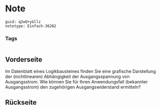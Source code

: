 # Note
```
guid: q2wQ+y&llz
notetype: Einfach-36282
```

### Tags
```
```

## Vorderseite
Im Datenblatt eines Logikbausteines finden Sie eine grafische Darstellung der (nichtlinearen)
Abhängigkeit der Ausgangsspannung von Ausgangsstrom. Wie können Sie für Ihren
Anwendungsfall (bekannter Ausgangsstrom) den zugehörigen Ausgangswiderstand ermitteln?

## Rückseite

